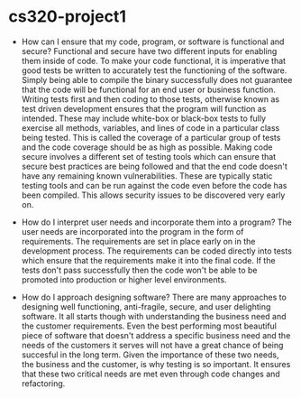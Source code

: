 # cs320-project1
- How can I ensure that my code, program, or software is functional and secure?
Functional and secure have two different inputs for enabling them inside of code.  To make your code functional, it is imperative that good
tests be written to accurately test the functioning of the software. Simply being able to compile the binary successfully does not guarantee
that the code will be functional for an end user or business function. Writing tests first and then coding to those tests, otherwise known as
test driven development ensures that the program will function as intended. These may include white-box or black-box tests to fully exercise
all methods, variables, and lines of code in a particular class being tested. This is called the coverage of a particular group of tests and
the code coverage should be as high as possible.
Making code secure involves a different set of testing tools which can ensure that secure best practices are being followed and that the 
end code doesn't have any remaining known vulnerabilities. These are typically static testing tools and can be run against the code even 
before the code has been compiled. This allows security issues to be discovered very early on.

- How do I interpret user needs and incorporate them into a program?
The user needs are incorporated into the program in the form of requirements. The requirements are set in place early on in the development
process. The requirements can be coded directly into tests which ensure that the requirements make it into the final code. If the tests don't
pass successfully then the code won't be able to be promoted into production or higher level environments.

- How do I approach designing software?
There are many approaches to designing well functioning, anti-fragile, secure, and user delighting software. It all starts though with
understanding the business need and the customer requirements. Even the best performing most beautiful piece of software that doesn't address
a specific business need and the needs of the customers it serves will not have a great chance of being succesful in the long term. 
Given the importance of these two needs, the business and the customer, is why testing is so important. It ensures that these two critical
needs are met even through code changes and refactoring.
